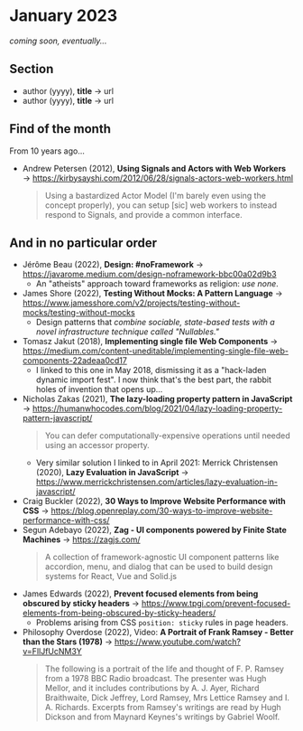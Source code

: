 # January 2023

*coming soon, eventually...*

## Section

+ author (yyyy), **title** &#8594; url
+ author (yyyy), **title** &#8594; url

## Find of the month

From 10 years ago...

+ Andrew Petersen (2012), **Using Signals and Actors with Web Workers** &#8594; https://kirbysayshi.com/2012/06/28/signals-actors-web-workers.html
  > Using a bastardized Actor Model (I'm barely even using the concept properly), you can setup \[sic] web workers to instead respond to Signals, and provide a common interface.


## And in no particular order

+ Jérôme Beau (2022), **Design: #noFramework** &#8594; https://javarome.medium.com/design-noframework-bbc00a02d9b3
  + An "atheists" approach toward frameworks as religion: *use none*.
+ James Shore (2022), **Testing Without Mocks: A Pattern Language** &#8594; https://www.jamesshore.com/v2/projects/testing-without-mocks/testing-without-mocks
  + Design patterns  that *combine sociable, state-based tests with a novel infrastructure technique called "Nullables."*
+ Tomasz Jakut (2018), **Implementing single file Web Components** &#8594; https://medium.com/content-uneditable/implementing-single-file-web-components-22adeaa0cd17
  + I linked to this one in May 2018, dismissing it as a "hack-laden dynamic import fest". I now think that's the best part, the rabbit holes of invention that opens up...
+ Nicholas Zakas (2021), **The lazy-loading property pattern in JavaScript** &#8594; https://humanwhocodes.com/blog/2021/04/lazy-loading-property-pattern-javascript/
  > You can defer computationally-expensive operations until needed using an accessor property.
  + Very similar solution I linked to in April 2021: Merrick Christensen (2020), **Lazy Evaluation in JavaScript** &#8594; https://www.merrickchristensen.com/articles/lazy-evaluation-in-javascript/
+ Craig Buckler (2022), **30 Ways to Improve Website Performance with CSS** &#8594; https://blog.openreplay.com/30-ways-to-improve-website-performance-with-css/
+ Segun Adebayo (2022), **Zag - UI components powered by Finite State Machines** &#8594; https://zagjs.com/
  > A collection of framework-agnostic UI component patterns like accordion, menu, and dialog that can be used to build design systems for React, Vue and Solid.js
+ James Edwards (2022), **Prevent focused elements from being obscured by sticky headers** &#8594; https://www.tpgi.com/prevent-focused-elements-from-being-obscured-by-sticky-headers/
  + Problems arising from CSS `position: sticky` rules in page headers. 
+ Philosophy Overdose (2022), Video: **A Portrait of Frank Ramsey - Better than the Stars (1978)** &#8594; https://www.youtube.com/watch?v=FllJfUcNM3Y
  > The following is a portrait of the life and thought of F. P. Ramsey from a 1978 BBC Radio broadcast. The presenter was Hugh Mellor, and it includes contributions by A. J. Ayer, Richard Braithwaite, Dick Jeffrey, Lord Ramsey, Mrs Lettice Ramsey and I. A. Richards. Excerpts from Ramsey's writings are read by Hugh Dickson and from Maynard Keynes's writings by Gabriel Woolf.


